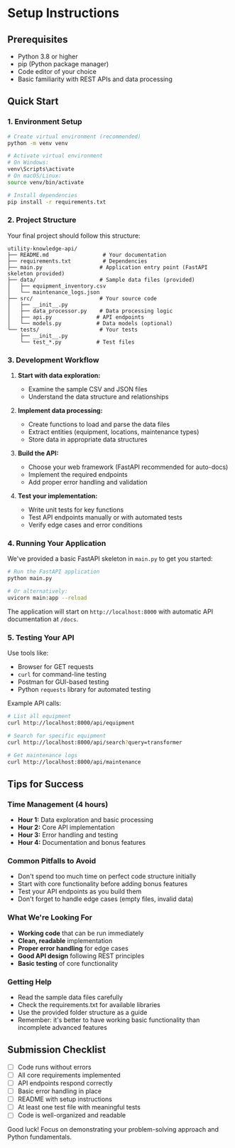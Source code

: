# Setup Instructions

## Prerequisites
- Python 3.8 or higher
- pip (Python package manager)
- Code editor of your choice
- Basic familiarity with REST APIs and data processing

## Quick Start

### 1. Environment Setup
```bash
# Create virtual environment (recommended)
python -m venv venv

# Activate virtual environment
# On Windows:
venv\Scripts\activate
# On macOS/Linux:
source venv/bin/activate

# Install dependencies
pip install -r requirements.txt
```

### 2. Project Structure
Your final project should follow this structure:
```
utility-knowledge-api/
├── README.md                 # Your documentation
├── requirements.txt          # Dependencies
├── main.py                  # Application entry point (FastAPI skeleton provided)
├── data/                    # Sample data files (provided)
│   ├── equipment_inventory.csv
│   └── maintenance_logs.json
├── src/                     # Your source code
│   ├── __init__.py
│   ├── data_processor.py    # Data processing logic
│   ├── api.py              # API endpoints
│   └── models.py           # Data models (optional)
└── tests/                   # Your tests
    ├── __init__.py
    └── test_*.py           # Test files
```

### 3. Development Workflow

1. **Start with data exploration:**
   - Examine the sample CSV and JSON files
   - Understand the data structure and relationships

2. **Implement data processing:**
   - Create functions to load and parse the data files
   - Extract entities (equipment, locations, maintenance types)
   - Store data in appropriate data structures

3. **Build the API:**
   - Choose your web framework (FastAPI recommended for auto-docs)
   - Implement the required endpoints
   - Add proper error handling and validation

4. **Test your implementation:**
   - Write unit tests for key functions
   - Test API endpoints manually or with automated tests
   - Verify edge cases and error conditions

### 4. Running Your Application

We've provided a basic FastAPI skeleton in `main.py` to get you started:

```bash
# Run the FastAPI application
python main.py

# Or alternatively:
uvicorn main:app --reload
```

The application will start on `http://localhost:8000` with automatic API documentation at `/docs`.

### 5. Testing Your API

Use tools like:
- Browser for GET requests
- `curl` for command-line testing
- Postman for GUI-based testing
- Python `requests` library for automated testing

Example API calls:
```bash
# List all equipment
curl http://localhost:8000/api/equipment

# Search for specific equipment
curl http://localhost:8000/api/search?query=transformer

# Get maintenance logs
curl http://localhost:8000/api/maintenance
```

## Tips for Success

### Time Management (4 hours)
- **Hour 1:** Data exploration and basic processing
- **Hour 2:** Core API implementation  
- **Hour 3:** Error handling and testing
- **Hour 4:** Documentation and bonus features

### Common Pitfalls to Avoid
- Don't spend too much time on perfect code structure initially
- Start with core functionality before adding bonus features
- Test your API endpoints as you build them
- Don't forget to handle edge cases (empty files, invalid data)

### What We're Looking For
- **Working code** that can be run immediately
- **Clean, readable** implementation
- **Proper error handling** for edge cases
- **Good API design** following REST principles
- **Basic testing** of core functionality

### Getting Help
- Read the sample data files carefully
- Check the requirements.txt for available libraries
- Use the provided folder structure as a guide
- Remember: it's better to have working basic functionality than incomplete advanced features

## Submission Checklist
- [ ] Code runs without errors
- [ ] All core requirements implemented
- [ ] API endpoints respond correctly
- [ ] Basic error handling in place
- [ ] README with setup instructions
- [ ] At least one test file with meaningful tests
- [ ] Code is well-organized and readable

Good luck! Focus on demonstrating your problem-solving approach and Python fundamentals. 